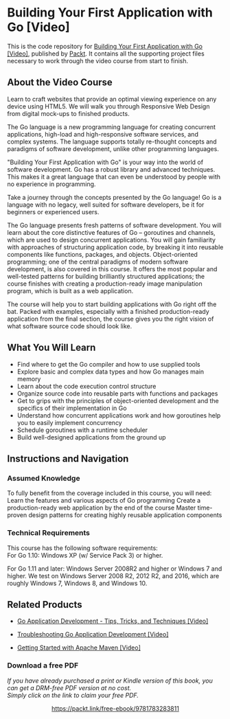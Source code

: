 # Building Your First Application with Go [Video]
This is the code repository for [Building Your First Application with Go [Video]](https://www.packtpub.com/application-development/building-your-first-application-go-video?utm_source=github&utm_medium=repository&utm_campaign=9781783283811), published by [Packt](https://www.packtpub.com/?utm_source=github). It contains all the supporting project files necessary to work through the video course from start to finish.
## About the Video Course
Learn to craft websites that provide an optimal viewing experience on any device using HTML5. We will walk you through Responsive Web Design from digital mock-ups to finished products.

The Go language is a new programming language for creating concurrent applications, high-load and high-responsive software services, and complex systems. The language supports totally re-thought concepts and paradigms of software development, unlike other programming languages.

"Building Your First Application with Go" is your way into the world of software development. Go has a robust library and advanced techniques. This makes it a great language that can even be understood by people with no experience in programming.

Take a journey through the concepts presented by the Go language! Go is a language with no legacy, well suited for software developers, be it for beginners or experienced users.

The Go language presents fresh patterns of software development. You will learn about the core distinctive features of Go – goroutines and channels, which are used to design concurrent applications. You will gain familiarity with approaches of structuring application code, by breaking it into reusable components like functions, packages, and objects. Object-oriented programming; one of the central paradigms of modern software development, is also covered in this course. It offers the most popular and well-tested patterns for building brilliantly structured applications; the course finishes with creating a production-ready image manipulation program, which is built as a web application.

The course will help you to start building applications with Go right off the bat. Packed with examples, especially with a finished production-ready application from the final section, the course gives you the right vision of what software source code should look like.

<H2>What You Will Learn</H2>
<DIV class=book-info-will-learn-text>
<UL>
<LI>Find where to get the Go compiler and how to use supplied tools 
<LI>Explore basic and complex data types and how Go manages main memory 
<LI>Learn about the code execution control structure 
<LI>Organize source code into reusable parts with functions and packages 
<LI>Get to grips with the principles of object-oriented development and the specifics of their implementation in Go 
<LI>Understand how concurrent applications work and how goroutines help you to easily implement concurrency 
<LI>Schedule goroutines with a runtime scheduler 
<LI>Build well-designed applications from the ground up </LI></UL></DIV>

## Instructions and Navigation
### Assumed Knowledge
To fully benefit from the coverage included in this course, you will need:<br/>
Learn the features and various aspects of Go programming
Create a production-ready web application by the end of the course
Master time-proven design patterns for creating highly reusable application components
### Technical Requirements
This course has the following software requirements:<br/>
For Go 1.10: Windows XP (w/ Service Pack 3) or higher.

For Go 1.11 and later: Windows Server 2008R2 and higher or Windows 7 and higher. We test on Windows Server 2008 R2, 2012 R2, and 2016, which are roughly Windows 7, Windows 8, and Windows 10.

## Related Products
* [Go Application Development - Tips, Tricks, and Techniques [Video]](https://www.packtpub.com/application-development/building-your-first-application-go-video?utm_source=github&utm_medium=repository&utm_campaign=9781783283811)

* [Troubleshooting Go Application Development [Video]](https://www.packtpub.com/application-development/building-your-first-application-go-video?utm_source=github&utm_medium=repository&utm_campaign=9781783283811)

* [Getting Started with Apache Maven [Video]](https://www.packtpub.com/application-development/building-your-first-application-go-video?utm_source=github&utm_medium=repository&utm_campaign=9781783283811)

### Download a free PDF

 <i>If you have already purchased a print or Kindle version of this book, you can get a DRM-free PDF version at no cost.<br>Simply click on the link to claim your free PDF.</i>
<p align="center"> <a href="https://packt.link/free-ebook/9781783283811">https://packt.link/free-ebook/9781783283811 </a> </p>